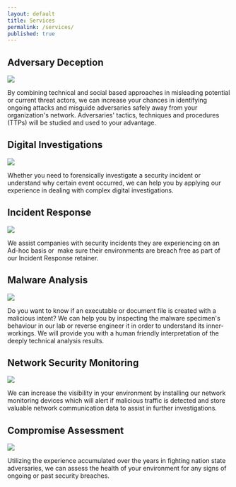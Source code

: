 ```yaml
---
layout: default
title: Services
permalink: /services/
published: true
---
```


<!--
Where other men blindly follow the truth, Remember, nothing is true.
Where other men are limited by morality or law, Remember, everything is permitted.
We work in the dark to serve the light.
-->

## Adversary Deception
<div style="clear: left;">
    <p><img src="{{ site.baseurl }}/images/AdversaryDeception.png"></p>
    <p>By combining technical and social based approaches in misleading potential or current threat actors, we can increase your chances in identifying ongoing attacks and misguide adversaries safely away from your organization's network. Adversaries' tactics, techniques and procedures (TTPs) will be studied and used to your advantage. </p>
</div>

## Digital Investigations
<div style="clear: left;">
    <p><img src="{{ site.baseurl }}/images/forensics.png"></p>
    <p>Whether you need to forensically investigate a security incident or understand why certain event occurred, we can help you by applying our experience in dealing with complex digital investigations.</p>
</div>

## Incident Response
<div style="clear: left;">
    <p><img src="{{ site.baseurl }}/images/IR_process.png"></p>
    <p>We assist companies with security incidents they are experiencing on an Ad-hoc basis or  make sure their environments are breach free as part of our Incident Response retainer.</p>
</div>

## Malware Analysis
<div style="clear: left;">
    <p><img src="{{ site.baseurl }}/images/cropped-x64bgg.png"></p>
    <p>Do you want to know if an executable or document file is created with a malicious intent? We can help you by inspecting the malware specimen's behaviour in our lab or reverse engineer it in order to understand its inner-workings. We will provide you with a human friendly interpretation of the deeply technical analysis results.</p>
</div>

## Network Security Monitoring
<div style="clear: left;">
    <p><img src="{{ site.baseurl }}/images/NSM.png"></p>
    <p>We can increase the visibility in your environment by installing our network monitoring devices which will alert if malicious traffic is detected and store valuable network communication data to assist in further investigations. </p>
</div>

## Compromise Assessment
<div style="clear: left;">
    <p><img src="{{ site.baseurl }}/images/CompromiseAssessment.png"></p>
    <p>Utilizing the experience accumulated over the years in fighting nation state adversaries, we can assess the health of your environment for any signs of ongoing or past security breaches. </p>
</div>


